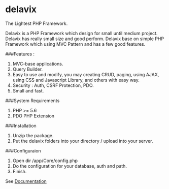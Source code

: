 # delavix
The Lightest PHP Framework.

Delavix is a PHP Framework which design for small until medium project. Delavix has really small size and good perform. Delavix base on simple PHP Framework which using MVC Pattern and has a few good features.


###Features : 
1. MVC-base applications.
2. Query Builder.
3. Easy to use and modify, you may creating CRUD, paging, using AJAX, using CSS and Javascript Library, and others with easy way.
4. Security : Auth, CSRF Protection, PDO.
5. Small and fast.

###System Requirements 
1. PHP >= 5.6
2. PDO PHP Extension

###Installation 
1. Unzip the package.
2. Put the delavix folders into your directory / upload into your server.

###Configuraion
1. Open dir /app/Core/config.php 
2. Do the configuration for your database, auth and path. 
3. Finish. 

See [Documentation](https://mwiguna.github.io/delavix)
